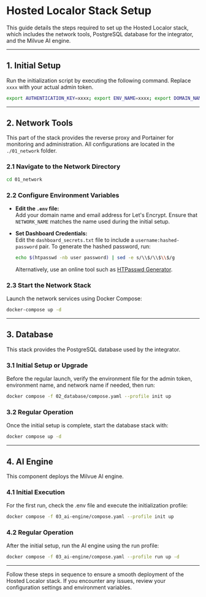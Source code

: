 # Hosted Localor Stack Setup

This guide details the steps required to set up the Hosted Localor stack, which includes the network tools, PostgreSQL database for the integrator, and the Milvue AI engine.

---

## 1. Initial Setup

Run the initialization script by executing the following command. Replace `xxxx` with your actual admin token.

```bash
export AUTHENTICATION_KEY=xxxx; export ENV_NAME=xxxx; export DOMAIN_NAME=xxxx; bash ./init.sh
```

---

## 2. Network Tools

This part of the stack provides the reverse proxy and Portainer for monitoring and administration. All configurations are located in the `./01_network` folder.

### 2.1 Navigate to the Network Directory

```bash
cd 01_network
```

### 2.2 Configure Environment Variables

- **Edit the `.env` file:**  
  Add your domain name and email address for Let's Encrypt. Ensure that `NETWORK_NAME` matches the name used during the initial setup.

- **Set Dashboard Credentials:**  
  Edit the `dashboard_secrets.txt` file to include a `username:hashed-password` pair. To generate the hashed password, run:

  ```bash
  echo $(htpasswd -nb user password) | sed -e s/\\$/\\$\\$/g
  ```

  Alternatively, use an online tool such as [HTPasswd Generator](https://www.web2generators.com/apache-tools/htpasswd-generator).

### 2.3 Start the Network Stack

Launch the network services using Docker Compose:

```bash
docker-compose up -d
```

---

## 3. Database

This stack provides the PostgreSQL database used by the integrator.

### 3.1 Initial Setup or Upgrade

Before the regular launch, verify the environment file for the admin token, environment name, and network name if needed, then run:

```bash
docker compose -f 02_database/compose.yaml --profile init up
```

### 3.2 Regular Operation

Once the initial setup is complete, start the database stack with:

```bash
docker compose up -d
```

---

## 4. AI Engine

This component deploys the Milvue AI engine.

### 4.1 Initial Execution

For the first run, check the .env file and execute the initialization profile:

```bash
docker compose -f 03_ai-engine/compose.yaml --profile init up
```

### 4.2 Regular Operation

After the initial setup, run the AI engine using the run profile:

```bash
docker compose -f 03_ai-engine/compose.yaml --profile run up -d
```

---

Follow these steps in sequence to ensure a smooth deployment of the Hosted Localor stack. If you encounter any issues, review your configuration settings and environment variables.
